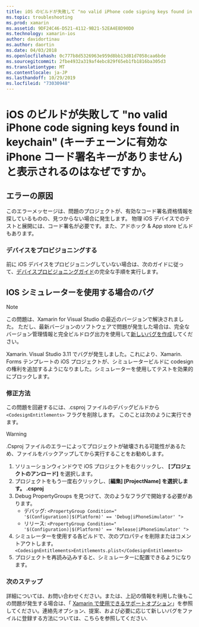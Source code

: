```yaml
---
title: iOS のビルドが失敗して "no valid iPhone code signing keys found in keychain" (キーチェーンに有効な iPhone コード署名キーがありません) と表示されるのはなぜですか。
ms.topic: troubleshooting
ms.prod: xamarin
ms.assetid: 9DF24C46-D521-4112-9B21-52EA4E8D90D0
ms.technology: xamarin-ios
author: davidortinau
ms.author: daortin
ms.date: 04/03/2018
ms.openlocfilehash: 0c777b8d5326963e959d8bb13d81d7058caa6bde
ms.sourcegitcommit: 2fbe4932a319af4ebc829f65eb1fb1816ba305d3
ms.translationtype: MT
ms.contentlocale: ja-JP
ms.lasthandoff: 10/29/2019
ms.locfileid: "73030948"
---
```

# <a name="why-does-my-ios-build-fail-with-no-valid-iphone-code-signing-keys-found-in-keychain"></a>iOS のビルドが失敗して "no valid iPhone code signing keys found in keychain" (キーチェーンに有効な iPhone コード署名キーがありません) と表示されるのはなぜですか。

## <a name="cause-of-the-error"></a>エラーの原因

このエラーメッセージは、問題のプロジェクトが、有効なコード署名資格情報を探しているものの、見つからない場合に発生します。 物理 iOS デバイスでのテストと展開には、コード署名が必要です。また、アドホック & App store ビルドもあります。

### <a name="provisioning-devices"></a>デバイスをプロビジョニングする

前に iOS デバイスをプロビジョニングしていない場合は、次のガイドに従って、[デバイスプロビジョニングガイド](~/ios/get-started/installation/device-provisioning/index.md)の完全な手順を実行します。

## <a name="bug-when-using-ios-simulator"></a>IOS シミュレーターを使用する場合のバグ

> [!NOTE]
> この問題は、Xamarin for Visual Studio の最近のバージョンで解決されました。 ただし、最新バージョンのソフトウェアで問題が発生した場合は、完全なバージョン管理情報と完全ビルドログ出力を使用して[新しいバグを作成](~/cross-platform/troubleshooting/questions/howto-file-bug.md)してください。

Xamarin. Visual Studio 3.11 でバグが発生しました。これにより、Xamarin. Forms テンプレートの iOS プロジェクトが、シミュレータービルドに codesign の権利を追加するようになりました。シミュレーターを使用してテストを効果的にブロックします。

### <a name="how-to-fix"></a>修正方法

この問題を回避するには、.csproj ファイルのデバッグビルドから `<CodesignEntitlements>` フラグを削除します。 このことは次のように実行できます。

> [!WARNING]
> .Csproj ファイルのエラーによってプロジェクトが破壊される可能性があるため、ファイルをバックアップしてから実行することをお勧めします。

1. ソリューションウィンドウで iOS プロジェクトを右クリックし、 **[プロジェクトのアンロード]** を選択します。
2. プロジェクトをもう一度右クリックし、[**編集] [ProjectName] を選択します。 .csproj**
3. Debug PropertyGroups を見つけて、次のようなフラグで開始する必要があります。
   - デバッグ: `<PropertyGroup Condition=" '$(Configuration)|$(Platform)' == 'Debug|iPhoneSimulator' ">`
   - リリース: `<PropertyGroup Condition=" '$(Configuration)|$(Platform)' == 'Release|iPhoneSimulator' ">`
4. シミュレーターを使用する各ビルドで、次のプロパティを削除またはコメントアウトします。 `<CodesignEntitlements>Entitlements.plist</CodesignEntitlements>`
5. プロジェクトを再読み込みすると、シミュレーターに配置できるようになります。

### <a name="next-steps"></a>次のステップ
詳細については、お問い合わせください。または、上記の情報を利用した後もこの問題が発生する場合は、「 [Xamarin で使用できるサポートオプション](~/cross-platform/troubleshooting/support-options.md)」を参照してください。連絡先オプション、提案、および必要に応じて新しいバグをファイルに登録する方法については、こちらを参照してください.
